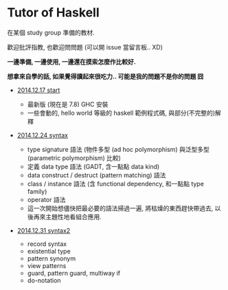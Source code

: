# Tutor of Haskell

在某個 study group 準備的教材.

歡迎批評指教, 也歡迎問問題 (可以開 issue 當留言板.. XD)

**一邊準備, 一邊使用, 一邊還在摸索怎麼作比較好.**

**想拿來自學的話, 如果覺得讀起來很吃力.. 可能是我的問題不是你的問題 囧**

  + [2014.12.17 start](http://cindylinz.github.io/Tutor-Haskell?volume=start)
      + 最新版 (現在是 7.8) GHC 安裝
      + 一些會動的, hello world 等級的 haskell 範例程式碼, 與部分(不完整的)解釋

  + [2014.12.24 syntax](http://cindylinz.github.io/Tutor-Haskell?volume=syntax)
      + type signature 語法 (物件多型 (ad hoc polymorphism) 與泛型多型 (parametric polymorphism) 比較)
      + 定義 data type 語法 (GADT, 含一點點 data kind)
      + data construct / destruct (pattern matching) 語法
      + class / instance 語法 (含 functional dependency, 和一點點 type family)
      + operator 語法
      + 這一次開始想儘快把最必要的語法掃過一遍, 將枯燥的東西趕快帶過去, 以後再來主題性地看組合應用.

  + [2014.12.31 syntax2](http://cindylinz.github.io/Tutor-Haskell?volume=syntax2)
      + record syntax
      + existential type
      + pattern synonym
      + view patterns
      + guard, pattern guard, multiway if
      + do-notation

